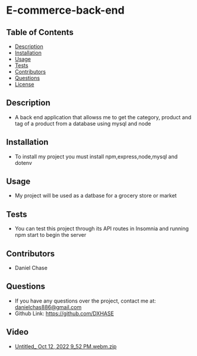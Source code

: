 
  # E-commerce-back-end


  ## Table of Contents

  - [Description](#description)
  - [Installation](#installation)
  - [Usage](#usage)
  - [Tests](#tests)
  - [Contributors](#contributors)
  - [Questions](#questions)
  - [License](#license)

  ## Description
  - A back end application that allowss me to get the category, product and tag of a product from a database using mysql and node

  ## Installation
  - To install my project you must install npm,express,node,mysql and dotenv

  ## Usage
  - My project will be used as a datbase for a  grocery store or market

  ## Tests
  - You can test this project through its API routes in Insomnia and running npm start to begin the server

  ## Contributors
  - Daniel Chase

  ## Questions
  - If you have any questions over the project, contact me at: danielchas886@gmail.com
  - Github Link: https://github.com/DXHASE
  ## Video 
  - [Untitled_ Oct 12, 2022 9_52 PM.webm.zip](https://github.com/DXHASE/e-commerce-back-end/files/9770074/Untitled_.Oct.12.2022.9_52.PM.webm.zip)
